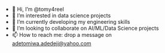 - 👋 Hi, I’m @tomy4reel
- 👀 I’m interested in data science projects
- 🌱 I’m currently developing my engineering skills
- 💞️ I’m looking to collaborate on AI/ML/Data Science projects
- 📫 How to reach me: drop a message on adetomiwa.adedeji@yahoo.com

<!---
tomy4reel/tomy4reel is a ✨ special ✨ repository because its `README.md` (this file) appears on your GitHub profile.
You can click the Preview link to take a look at your changes.
--->
